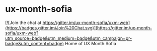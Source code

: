 # ux-month-sofia

[![Join the chat at https://gitter.im/ux-month-sofia/uxm-web](https://badges.gitter.im/Join%20Chat.svg)](https://gitter.im/ux-month-sofia/uxm-web?utm_source=badge&utm_medium=badge&utm_campaign=pr-badge&utm_content=badge)
Home of UX Month Sofia
